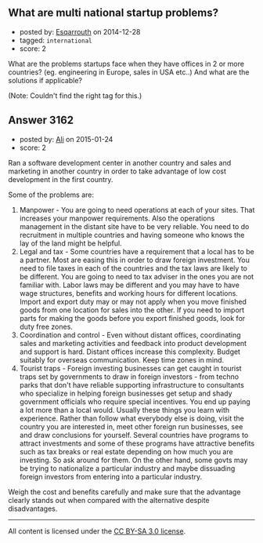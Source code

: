 ## What are multi national startup problems?

- posted by: [Esqarrouth](https://stackexchange.com/users/3055586/esqarrouth) on 2014-12-28
- tagged: `international`
- score: 2

<p>What are the problems startups face when they have offices in 2 or more countries? (eg. engineering in Europe, sales in USA etc..) And what are the solutions if applicable?</p>

<p>(Note: Couldn't find the right tag for this.)</p>



## Answer 3162

- posted by: [Ali](https://stackexchange.com/users/2815644/ali) on 2015-01-24
- score: 2

<p>Ran a software development center in another country and sales and marketing in another country in order to take advantage of low cost development in the first country. </p>

<p>Some of the problems are:</p>

<ol>
<li>Manpower - You are going to need operations at each of your sites. That increases your manpower requirements. Also the operations management in the distant site have to be very reliable. You need to do recruitment in multiple countries and having someone who knows the lay of the land might be helpful. </li>
<li>Legal and tax - Some countries have a requirement that a local has to be a partner. Most are easing this in order to draw foreign investment. You need to file taxes in each of the countries and the tax laws are likely to be different. You are going to need to tax adviser in the ones you are not familiar with. Labor laws may be different and you may have to have wage structures, benefits and working hours for different locations. 
Import and export duty may or may not apply when you move finished goods from one location for sales into the other. If you need to import parts for making the goods before you export finished goods, look for duty free zones. </li>
<li>Coordination and control - Even without distant offices, coordinating sales and marketing activities and feedback into product development and support is hard. Distant offices increase this complexity. Budget suitably for overseas communication. Keep time zones in mind. </li>
<li>Tourist traps - Foreign investing businesses can get caught in tourist traps set by governments to draw in foreign investors - from techno parks that don't have reliable supporting infrastructure to consultants who specialize in helping foreign businesses get setup and shady government officials who require special incentives. You end up paying a lot more than a local would. Usually these things you learn with experience. Rather than follow what everybody else is doing, visit the country you are interested in, meet other foreign run businesses, see and draw conclusions for yourself. Several countries have programs to attract investments and some of these programs have attractive benefits such as tax breaks or real estate depending on how much you are investing. So ask around for them. On the other hand, some govts may be trying to nationalize a particular industry and maybe dissuading foreign investors from entering into a particular industry. </li>
</ol>

<p>Weigh the cost and benefits carefully and make sure that the advantage clearly stands out when compared with the alternative despite disadvantages.</p>




---

All content is licensed under the [CC BY-SA 3.0 license](https://creativecommons.org/licenses/by-sa/3.0/).
